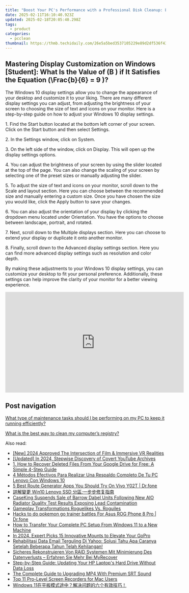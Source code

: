 ```yaml
---
title: "Boost Your PC's Performance with a Professional Disk Cleanup: Expert Tips From YL Software"
date: 2025-02-11T16:10:40.923Z
updated: 2025-02-18T20:05:40.298Z
tags:
  - product
categories:
  - pcclean
thumbnail: https://thmb.techidaily.com/26e5a5bed3537105229e89d2df536f43cfadace1d3a287d0f50c6226ff3d146f.png
---
```


## Mastering Display Customization on Windows [Student]: What Is the Value of \(B \) if It Satisfies the Equation \(\Frac{b}{6} = 9 \)?

The Windows 10 display settings allow you to change the appearance of your desktop and customize it to your liking. There are many different display settings you can adjust, from adjusting the brightness of your screen to choosing the size of text and icons on your monitor. Here is a step-by-step guide on how to adjust your Windows 10 display settings. 

1\. Find the Start button located at the bottom left corner of your screen. Click on the Start button and then select Settings.

2\. In the Settings window, click on System.

3\. On the left side of the window, click on Display. This will open up the display settings options. 

4\. You can adjust the brightness of your screen by using the slider located at the top of the page. You can also change the scaling of your screen by selecting one of the preset sizes or manually adjusting the slider.

5\. To adjust the size of text and icons on your monitor, scroll down to the Scale and layout section. Here you can choose between the recommended size and manually entering a custom size. Once you have chosen the size you would like, click the Apply button to save your changes.

6\. You can also adjust the orientation of your display by clicking the dropdown menu located under Orientation. You have the options to choose between landscape, portrait, and rotated.

7\. Next, scroll down to the Multiple displays section. Here you can choose to extend your display or duplicate it onto another monitor.

8\. Finally, scroll down to the Advanced display settings section. Here you can find more advanced display settings such as resolution and color depth. 

By making these adjustments to your Windows 10 display settings, you can customize your desktop to fit your personal preference. Additionally, these settings can help improve the clarity of your monitor for a better viewing experience.

<!-- affiliate ads begin -->
<iframe width="560" height="315" src="https://www.youtube.com/embed/9sk53d1bBhY?si=yaTeDogLb3D4dYu1" title="YouTube video player" frameborder="0" allow="accelerometer; autoplay; clipboard-write; encrypted-media; gyroscope; picture-in-picture; web-share" referrerpolicy="strict-origin-when-cross-origin" allowfullscreen></iframe>
<!-- affiliate ads end -->

## Post navigation

[What type of maintenance tasks should I be performing on my PC to keep it running efficiently?](https://tools.techidaily.com/pcclean/products/)

[What is the best way to clean my computer’s registry?](https://tools.techidaily.com/pcclean/products/)

<ins class="adsbygoogle"
     style="display:block"
     data-ad-format="autorelaxed"
     data-ad-client="ca-pub-7571918770474297"
     data-ad-slot="1223367746"></ins>

<ins class="adsbygoogle"
     style="display:block"
     data-ad-client="ca-pub-7571918770474297"
     data-ad-slot="8358498916"
     data-ad-format="auto"
     data-full-width-responsive="true"></ins>

<span class="atpl-alsoreadstyle">Also read:</span>
<div><ul>
<li><a href="https://fox-hovers.techidaily.com/new-2024-approved-the-intersection-of-film-and-immersive-vr-realities/"><u>[New] 2024 Approved The Intersection of Film & Immersive VR Realities</u></a></li>
<li><a href="https://youtube-docs.techidaily.com/ed-in-2024-stepwise-discovery-of-covert-youtube-archives/"><u>[Updated] In 2024, Stepwise Discovery of Covert YouTube Archives</u></a></li>
<li><a href="https://discover-fantastic.techidaily.com/1-how-to-recover-deleted-files-from-your-google-drive-for-free-a-simple-4-step-guide/"><u>1. How to Recover Deleted Files From Your Google Drive for Free: A Simple 4-Step Guide</u></a></li>
<li><a href="https://discover-fantastic.techidaily.com/4-metodos-efectivos-para-realizar-una-respaldo-completo-de-tu-pc-lenovo-con-windows-10/"><u>4 Métodos Efectivos Para Realizar Una Respaldo Completo De Tu PC Lenovo Con Windows 10</u></a></li>
<li><a href="https://location-fake.techidaily.com/5-best-route-generator-apps-you-should-try-on-vivo-y02t-drfone-by-drfone-virtual-android/"><u>5 Best Route Generator Apps You Should Try On Vivo Y02T | Dr.fone</u></a></li>
<li><a href="https://discover-fantastic.techidaily.com/win10-lenovo-ssd/"><u>詳解變更 Win10 Lenovo SSD 分區:一步步修复指南</u></a></li>
<li><a href="https://hardware-tips.techidaily.com/caseking-suspends-sale-of-barrow-dabel-units-following-new-aio-radiator-quality-test-results-exposing-lead-contamination/"><u>CaseKing Suspends Sale of Barrow Dabel Units Following New AIO Radiator Quality Test Results Exposing Lead Contamination</u></a></li>
<li><a href="https://video-capture.techidaily.com/gameplay-transformations-roguelikes-vs-roguiles/"><u>Gameplay Transformations Roguelikes Vs. Roguiles</u></a></li>
<li><a href="https://android-pokemon-go.techidaily.com/hacks-to-do-pokemon-go-trainer-battles-for-asus-rog-phone-8-pro-drfone-by-drfone-virtual-android/"><u>Hacks to do pokemon go trainer battles For Asus ROG Phone 8 Pro | Dr.fone</u></a></li>
<li><a href="https://discover-fantastic.techidaily.com/how-to-transfer-your-complete-pc-setup-from-windows-11-to-a-new-machine/"><u>How to Transfer Your Complete PC Setup From Windows 11 to a New Machine</u></a></li>
<li><a href="https://some-techniques.techidaily.com/in-2024-expert-picks-15-innovative-mounts-to-elevate-your-gopro/"><u>In 2024, Expert Picks 15 Innovative Mounts to Elevate Your GoPro</u></a></li>
<li><a href="https://discover-fantastic.techidaily.com/rehabilitasi-data-email-terguling-di-yahoo-solusi-tahu-apa-caranya-setelah-beberapa-tahun-telah-kehilangan/"><u>Rehabilitasi Data Email Terguling Di Yahoo: Solusi Tahu Apa Caranya Setelah Beberapa Tahun Telah Kehilangan!</u></a></li>
<li><a href="https://discover-fantastic.techidaily.com/sicheres-rekonstruieren-von-raid-systemen-mit-minimierung-des-datenverlusts-erfahren-sie-mehr-bei-myrecover/"><u>Sicheres Rekonstruieren Von RAID Systemen Mit Minimierung Des Datenverlusts – Erfahren Sie Mehr Bei MyRecover</u></a></li>
<li><a href="https://discover-fantastic.techidaily.com/step-by-step-guide-updating-your-hp-laptops-hard-drive-without-data-loss/"><u>Step-by-Step Guide: Updating Your HP Laptop's Hard Drive Without Data Loss</u></a></li>
<li><a href="https://fox-info.techidaily.com/the-complete-guide-to-upgrading-mp4-with-premium-srt-sound/"><u>The Complete Guide to Upgrading MP4 With Premium SRT Sound</u></a></li>
<li><a href="https://desktop-recording.techidaily.com/top-11-pro-level-screen-recorders-for-mac-users/"><u>Top 11 Pro-Level Screen Recorders for Mac Users</u></a></li>
<li><a href="https://discover-fantastic.techidaily.com/1728495109871-windows-11/"><u>Windows 11在平板模式途中？解决问题的六个有效技巧！</u></a></li>
</ul></div>

